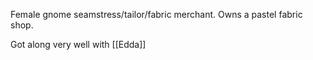 Female gnome seamstress/tailor/fabric merchant.  Owns a pastel fabric shop.

Got along very well with [[Edda]]